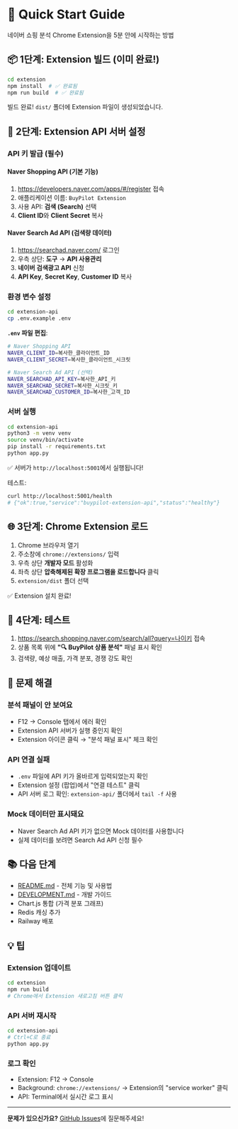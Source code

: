 # 🚀 Quick Start Guide

네이버 쇼핑 분석 Chrome Extension을 5분 안에 시작하는 방법

## 📦 1단계: Extension 빌드 (이미 완료!)

```bash
cd extension
npm install  # ✅ 완료됨
npm run build  # ✅ 완료됨
```

빌드 완료! `dist/` 폴더에 Extension 파일이 생성되었습니다.

## 🔧 2단계: Extension API 서버 설정

### API 키 발급 (필수)

#### Naver Shopping API (기본 기능)
1. https://developers.naver.com/apps/#/register 접속
2. 애플리케이션 이름: `BuyPilot Extension`
3. 사용 API: **검색 (Search)** 선택
4. **Client ID**와 **Client Secret** 복사

#### Naver Search Ad API (검색량 데이터)
1. https://searchad.naver.com/ 로그인
2. 우측 상단: **도구** → **API 사용관리**
3. **네이버 검색광고 API** 신청
4. **API Key**, **Secret Key**, **Customer ID** 복사

### 환경 변수 설정

```bash
cd extension-api
cp .env.example .env
```

**`.env` 파일 편집**:
```bash
# Naver Shopping API
NAVER_CLIENT_ID=복사한_클라이언트_ID
NAVER_CLIENT_SECRET=복사한_클라이언트_시크릿

# Naver Search Ad API (선택)
NAVER_SEARCHAD_API_KEY=복사한_API_키
NAVER_SEARCHAD_SECRET=복사한_시크릿_키
NAVER_SEARCHAD_CUSTOMER_ID=복사한_고객_ID
```

### 서버 실행

```bash
cd extension-api
python3 -m venv venv
source venv/bin/activate
pip install -r requirements.txt
python app.py
```

✅ 서버가 `http://localhost:5001`에서 실행됩니다!

테스트:
```bash
curl http://localhost:5001/health
# {"ok":true,"service":"buypilot-extension-api","status":"healthy"}
```

## 🌐 3단계: Chrome Extension 로드

1. Chrome 브라우저 열기
2. 주소창에 `chrome://extensions/` 입력
3. 우측 상단 **개발자 모드** 활성화
4. 좌측 상단 **압축해제된 확장 프로그램을 로드합니다** 클릭
5. `extension/dist` 폴더 선택

✅ Extension 설치 완료!

## 🎯 4단계: 테스트

1. https://search.shopping.naver.com/search/all?query=나이키 접속
2. 상품 목록 위에 **"🔍 BuyPilot 상품 분석"** 패널 표시 확인
3. 검색량, 예상 매출, 가격 분포, 경쟁 강도 확인

## 🐛 문제 해결

### 분석 패널이 안 보여요
- F12 → Console 탭에서 에러 확인
- Extension API 서버가 실행 중인지 확인
- Extension 아이콘 클릭 → "분석 패널 표시" 체크 확인

### API 연결 실패
- `.env` 파일에 API 키가 올바르게 입력되었는지 확인
- Extension 설정 (팝업)에서 "연결 테스트" 클릭
- API 서버 로그 확인: `extension-api/` 폴더에서 `tail -f` 사용

### Mock 데이터만 표시돼요
- Naver Search Ad API 키가 없으면 Mock 데이터를 사용합니다
- 실제 데이터를 보려면 Search Ad API 신청 필수

## 📚 다음 단계

- [README.md](./README.md) - 전체 기능 및 사용법
- [DEVELOPMENT.md](./DEVELOPMENT.md) - 개발 가이드
- Chart.js 통합 (가격 분포 그래프)
- Redis 캐싱 추가
- Railway 배포

## 💡 팁

### Extension 업데이트
```bash
cd extension
npm run build
# Chrome에서 Extension 새로고침 버튼 클릭
```

### API 서버 재시작
```bash
cd extension-api
# Ctrl+C로 종료
python app.py
```

### 로그 확인
- Extension: F12 → Console
- Background: `chrome://extensions/` → Extension의 "service worker" 클릭
- API: Terminal에서 실시간 로그 표시

---

**문제가 있으신가요?** [GitHub Issues](https://github.com/Noah1206/BuyPilot/issues)에 질문해주세요!
